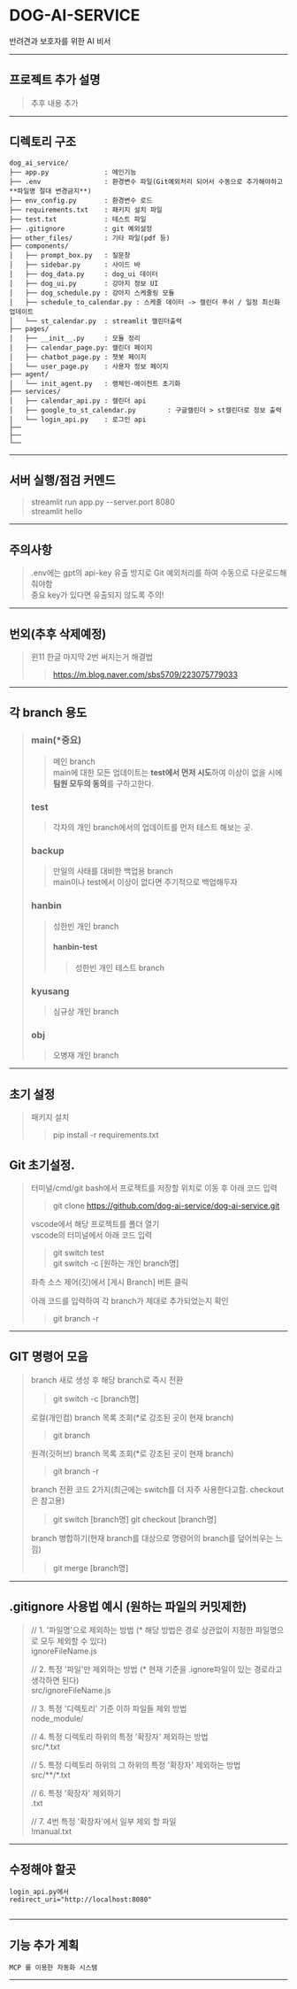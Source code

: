 # DOG-AI-SERVICE
반려견과 보호자를 위한 AI 비서

---

## 프로젝트 추가 설명
> 추후 내용 추가

---

## 디렉토리 구조

```
dog_ai_service/
├── app.py              : 메인기능
├── .env                : 환경변수 파일(Git예외처리 되어서 수동으로 추가해야하고 **파일명 절대 변경금지**)
├── env_config.py       : 환경변수 로드
├── requirements.txt    : 패키지 설치 파일
├── test.txt            : 테스트 파일
├── .gitignore          : git 예외설정
├── other_files/        : 기타 파일(pdf 등)
├── components/
│   ├── prompt_box.py   : 질문창
│   ├── sidebar.py      : 사이드 바
│   ├── dog_data.py     : dog_ui 데이터
│   ├── dog_ui.py       : 강아지 정보 UI
│   ├── dog_schedule.py : 강아지 스케줄링 모듈
│   ├── schedule_to_calendar.py : 스케줄 데이터 -> 캘린더 푸쉬 / 일정 최신화 업데이트
│   └── st_calendar.py  : streamlit 캘린더출력
├── pages/
│   ├── __init__.py     : 모듈 정리
│   ├── calendar_page.py: 캘린더 페이지
│   ├── chatbot_page.py : 챗봇 페이지
│   └── user_page.py    : 사용자 정보 페이지
├── agent/
│   └── init_agent.py   : 랭체인-에이전트 초기화
├── services/
│   ├── calendar_api.py : 캘린더 api
│   ├── google_to_st_calendar.py        : 구글캘린더 > st캘린더로 정보 출력
│   └── login_api.py    : 로그인 api
├──
├──
└──

```

---

## 서버 실행/점검 커멘드
> streamlit run app.py --server.port 8080  
> streamlit hello

---

## 주의사항
> .env에는 gpt의 api-key 유출 방지로 Git 예외처리를 하여 수동으로 다운로드해줘야함  
> 중요 key가 있다면 유출되지 않도록 주의!  

---

## 번외(추후 삭제예정)
>윈11 한글 마지막 2번 써지는거 해결법
>>https://m.blog.naver.com/sbs5709/223075779033

---

## 각 branch 용도
> ### main(*중요)
>> 메인 branch  
>> main에 대한 모든 업데이트는 **test에서 먼저 시도**하여 이상이 없을 시에 **팀원 모두의 동의**를 구하고한다.
>
> ### test
>> 각자의 개인 branch에서의 업데이트를 먼저 테스트 해보는 곳.
>
> ### backup
>> 만일의 사태를 대비한 백업용 branch  
>> main이나 test에서 이상이 없다면 주기적으로 백업해두자
>
> ### hanbin
>> 성한빈 개인 branch
>> #### hanbin-test
>>> 성한빈 개인 테스트 branch
> ### kyusang
>> 심규상 개인 branch
> ### obj
>> 오병재 개인 branch


---

## 초기 설정
> 패키지 설치
>> pip install -r requirements.txt  

## Git 초기설정.
>터미널/cmd/git bash에서 프로젝트를 저장할 위치로 이동 후 아래 코드 입력
>> git clone https://github.com/dog-ai-service/dog-ai-service.git  
>
> vscode에서 해당 프로젝트를 폴더 열기  
> vscode의 터미널에서 아래 코드 입력
>> git switch test  
>> git switch -c [원하는 개인 branch명]  
>
> 좌측 소스 제어(깃)에서 [게시 Branch] 버튼 클릭
> 
> 아래 코드를 입력하여 각 branch가 제대로 추가되었는지 확인  
>> git branch -r

---

## GIT 명령어 모음
> branch 새로 생성 후 해당 branch로 즉시 전환
>> git switch -c [branch명]
>
> 로컬(개인컴) branch 목록 조회(*로 강조된 곳이 현재 branch)
>> git branch
>
> 원격(깃허브) branch 목록 조회(*로 강조된 곳이 현재 branch)
>> git branch -r
>
> branch 전환 코드 2가지(최근에는 switch를 더 자주 사용한다고함. checkout은 참고용)
>> git switch [branch명]
>> git checkout [branch명]
>
> branch 병합하기(현재 branch를 대상으로 명령어의 branch를 덮어씌우는 느낌)
>> git merge [branch명]
>

---

## .gitignore 사용법 예시 (원하는 파일의 커밋제한)
>// 1. '파일명'으로 제외하는 방법 (* 해당 방법은 경로 상관없이 지정한 파일명으로 모두 제외할 수 있다)  
>ignoreFileName.js
>
>// 2. 특정 '파일'만 제외하는 방법 (* 현재 기준을 .ignore파일이 있는 경로라고 생각하면 된다)  
>src/ignoreFileName.js
>
>// 3. 특정 '디렉토리' 기준 이하 파일들 제외 방법  
>node_module/
>
>// 4. 특정 디렉토리 하위의 특정 '확장자' 제외하는 방법  
>src/*.txt
>
>// 5. 특정 디렉토리 하위의 그 하위의 특정 '확장자' 제외하는 방법  
>src/**/*.txt
>
>// 6. 특정 '확장자' 제외하기  
>.txt
>
>// 7. 4번 특정 '확장자'에서 일부 제외 할 파일  
>!manual.txt

---

## 수정해야 할곳
```
login_api.py에서 
redirect_uri="http://localhost:8080"


```
---

## 기능 추가 계획
```
MCP 를 이용한 자동화 시스템
```
---